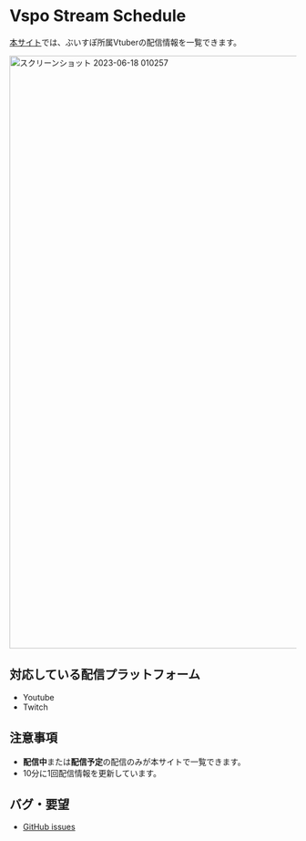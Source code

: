 # Vspo Stream Schedule

[本サイト](https://vspo-stream-schedule.web.app/)では、ぶいすぽ所属Vtuberの配信情報を一覧できます。

<img width="1040" alt="スクリーンショット 2023-06-18 010257" src="https://github.com/mnsinri/vspo-stream-schedule/assets/44370583/39223dcb-6f98-49df-bddd-be5f12858a34">

## 対応している配信プラットフォーム
* Youtube
* Twitch

## 注意事項
* **配信中**または**配信予定**の配信のみが本サイトで一覧できます。
* 10分に1回配信情報を更新しています。

## バグ・要望
* [GitHub issues](https://github.com/mnsinri/vspo-stream-schedule/issues)
